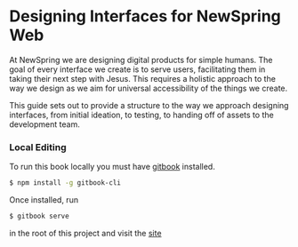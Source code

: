 # Designing Interfaces for NewSpring Web

At NewSpring we are designing digital products for simple humans. The goal of every interface we create is to serve users, facilitating them in taking their next step with Jesus. This requires a holistic approach to the way we design as we aim for universal accessibility of the things we create. 

This guide sets out to provide a structure to the way we approach designing interfaces, from initial ideation, to testing, to handing off of assets to the development team. 


### Local Editing

To run this book locally you must have [gitbook](https://github.com/GitbookIO/gitbook) installed.

```bash
$ npm install -g gitbook-cli
```

Once installed, run

```bash
$ gitbook serve
```

in the root of this project and visit the [site](http://localhost:4000)


